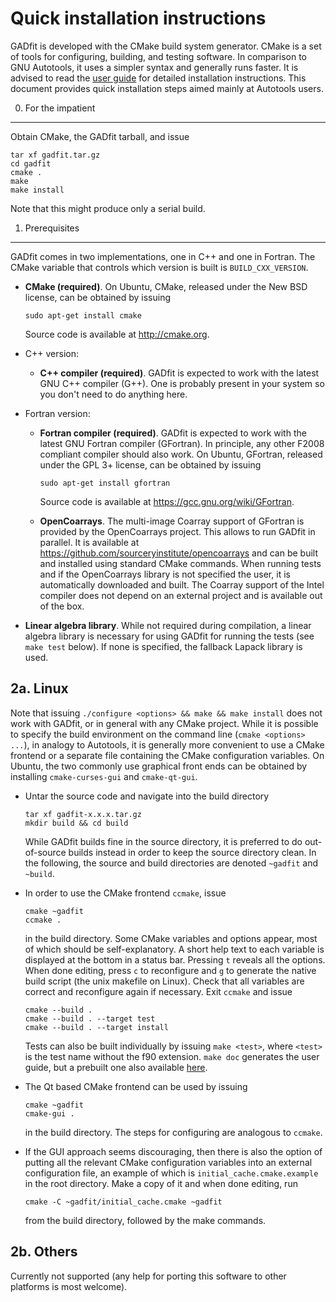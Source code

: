 Quick installation instructions
===============================

GADfit is developed with the CMake build system generator. CMake is a set of tools for configuring, building, and testing software. In comparison to GNU Autotools, it uses a simpler syntax and generally runs faster. It is advised to read the [user guide](https://raullaasner.github.io/gadfit/doc/user_guide/user_guide.pdf) for detailed installation instructions. This document provides quick installation steps aimed mainly at Autotools users.

0. For the impatient
--------------------

Obtain CMake, the GADfit tarball, and issue

```
tar xf gadfit.tar.gz
cd gadfit
cmake .
make
make install
```

Note that this might produce only a serial build.

1. Prerequisites
----------------

GADfit comes in two implementations, one in C++ and one in Fortran. The CMake variable that controls which version is built is `BUILD_CXX_VERSION`.

* **CMake (required)**. On Ubuntu, CMake, released under the New BSD license, can be obtained by issuing

   ```
   sudo apt-get install cmake
   ```

  Source code is available at http://cmake.org.

* C++ version:
  * **C++ compiler (required)**. GADfit is expected to work with the latest GNU C++ compiler (G++). One is probably present in your system so you don't need to do anything here.

* Fortran version:
  * **Fortran compiler (required)**. GADfit is expected to work with the latest GNU Fortran compiler (GFortran). In principle, any other F2008 compliant compiler should also work. On Ubuntu, GFortran, released under the GPL 3+ license, can be obtained by issuing

    ```
    sudo apt-get install gfortran
    ```

    Source code is available at https://gcc.gnu.org/wiki/GFortran.

  * **OpenCoarrays**. The multi-image Coarray support of GFortran is provided by the OpenCoarrays project. This allows to run GADfit in parallel. It is available at https://github.com/sourceryinstitute/opencoarrays and can be built and installed using standard CMake commands. When running tests and if the OpenCoarrays library is not specified the user, it is automatically downloaded and built. The Coarray support of the Intel compiler does not depend on an external project and is available out of the box.

* **Linear algebra library**. While not required during compilation, a linear algebra library is necessary for using GADfit for running the tests (see `make test` below). If none is specified, the fallback Lapack library is used.

2a. Linux
---------

Note that issuing `./configure <options> && make && make install` does not work with GADfit, or in general with any CMake project. While it is possible to specify the build environment on the command line (`cmake <options> ...`), in analogy to Autotools, it is generally more convenient to use a CMake frontend or a separate file containing the CMake configuration variables. On Ubuntu, the two commonly use graphical front ends can be obtained by installing `cmake-curses-gui` and `cmake-qt-gui`.

* Untar the source code and navigate into the build directory

   ```
   tar xf gadfit-x.x.x.tar.gz
   mkdir build && cd build
   ```

   While GADfit builds fine in the source directory, it is preferred to do out-of-source builds instead in order to keep the source directory clean. In the following, the source and build directories are denoted `~gadfit` and `~build`.

* In order to use the CMake frontend `ccmake`, issue

   ```
   cmake ~gadfit
   ccmake .
   ```

   in the build directory. Some CMake variables and options appear, most of which should be self-explanatory. A short help text to each variable is displayed at the bottom in a status bar. Pressing `t` reveals all the options. When done editing, press `c` to reconfigure and `g` to generate the native build script (the unix makefile on Linux). Check that all variables are correct and reconfigure again if necessary. Exit `ccmake` and issue

   ```
   cmake --build .
   cmake --build . --target test
   cmake --build . --target install
   ```

   Tests can also be built individually by issuing `make <test>`, where `<test>` is the test name without the f90 extension. `make doc` generates the user guide, but a prebuilt one also available [here](https://raullaasner.github.io/gadfit/doc/user_guide/user_guide.pdf).

* The Qt based CMake frontend can be used by issuing

   ```
   cmake ~gadfit
   cmake-gui .
   ```

   in the build directory. The steps for configuring are analogous to `ccmake`.

* If the GUI approach seems discouraging, then there is also the option of putting all the relevant CMake configuration variables into an external configuration file, an example of which is `initial_cache.cmake.example` in the root directory. Make a copy of it and when done editing, run

   ```
   cmake -C ~gadfit/initial_cache.cmake ~gadfit
   ```

   from the build directory, followed by the make commands.

2b. Others
----------

Currently not supported (any help for porting this software to other platforms is most welcome).
